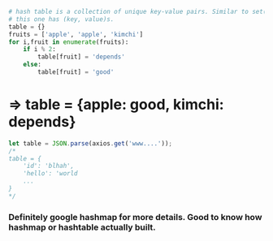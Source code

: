 ```py
# hash table is a collection of unique key-value pairs. Similar to set() as it stores unique keys but 
# this one has (key, value)s.
table = {}
fruits = ['apple', 'apple', 'kimchi']
for i,fruit in enumerate(fruits):
    if i % 2:
        table[fruit] = 'depends'
    else:
        table[fruit] = 'good'
```
# => table = {apple: good, kimchi: depends}
```js
let table = JSON.parse(axios.get('www....'));
/*
table = {
    'id': 'blhah',
    'hello': 'world
    ...
}
*/
```

### Definitely google hashmap for more details. Good to know how hashmap or hashtable actually built.
